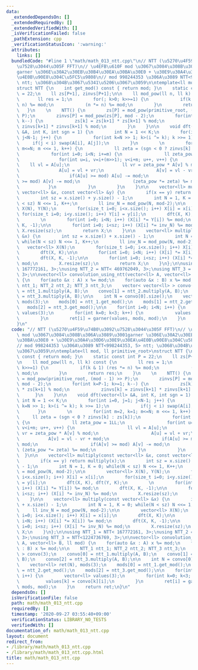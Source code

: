 ```yaml
---
data:
  _extendedDependsOn: []
  _extendedRequiredBy: []
  _extendedVerifiedWith: []
  _isVerificationFailed: false
  _pathExtension: cpp
  _verificationStatusIcon: ':warning:'
  attributes:
    links: []
  bundledCode: "#line 1 \"math/math_013_ntt.cpp\"\n// NTT (\u5270\u4F59\u74B0\u3092\
    \u7528\u3044\u305F FFT)\n// \u4EFB\u610F mod \u3067\u3084\u308B\u306A\u3089\u3001\
    garner \u306E\u30A2\u30EB\u30B4\u30EA\u30BA\u30E0 + \u30E9\u30A4\u30D6\u30E9\u30EA\
    \u4E0B\u90E8\u304C\u5FC5\u9808\n// mod 998244353 \u306A\u3089 NTT<998244353, 5>\
    \ ntt; \u3068\u304B\u3067\u5341\u5206\u3067\u3059\n\ntemplate<ll mod, ll primitive_root>\n\
    struct NTT {\n    int get_mod() const { return mod; }\n    static const int P\
    \ = 22;\n    ll zs[P+1], zinvs[P+1];\n\n    ll mod_pow(ll n, ll k) const {\n \
    \       ll res = 1;\n        for(; k>0; k>>=1) {\n            if(k & 1) (res *=\
    \ n) %= mod;\n            (n *= n) %= mod;\n        }\n        return res;\n \
    \   }\n    \n    NTT() {\n        zs[P] = mod_pow(primitive_root, (mod - 1) >>\
    \ P);\n        zinvs[P] = mod_pow(zs[P], mod - 2);\n        for(int k=P-1; k>=1;\
    \ k--) {\n            zs[k] = zs[k+1] * zs[k+1] % mod;\n            zinvs[k] =\
    \ zinvs[k+1] * zinvs[k+1] % mod;\n        }\n    }\n\n    void dft(vector<ll>\
    \ &A, int K, int sgn = 1) {\n        int N = 1 << K;\n        for(int i=0, j=1;\
    \ j<N-1; j++) {\n            for(int k=N >> 1; k>(i ^= k); k >>= 1);\n       \
    \     if(j < i) swap(A[i], A[j]);\n        }\n        \n        for(int m=2, k=1;\
    \ m<=N; m <<= 1, k++) {\n            ll zeta = (sgn < 0 ? zinvs[k] : zs[k]);\n\
    \            for(int i=0; i<N; i+=m) {\n                ll zeta_pow = 1LL;\n \
    \               for(int u=i, v=i+(m>>1); v<i+m; u++, v++) {\n                \
    \    ll vl = A[u];\n                    ll vr = zeta_pow * A[v] % mod;\n     \
    \               A[u] = vl + vr;\n                    A[v] = vl - vr + mod;\n \
    \                   if(A[u] >= mod) A[u] -= mod;\n                    if(A[v]\
    \ >= mod) A[v] -= mod;\n                    (zeta_pow *= zeta) %= mod;\n     \
    \           }\n            }\n        }\n    }\n\n    vector<ll> multiply(const\
    \ vector<ll> &x, const vector<ll> &y) {\n        if(x == y) return multiply(x);\n\
    \        int sz = x.size() + y.size() - 1;\n        int N = 1, K = 0; while(N\
    \ < sz) N <<= 1, K++;\n        ll inv_N = mod_pow(N, mod-2);\n\n        vector<ll>\
    \ X(N), Y(N);\n        for(size_t i=0; i<x.size(); i++) X[i] = x[i];\n       \
    \ for(size_t i=0; i<y.size(); i++) Y[i] = y[i];\n        dft(X, K), dft(Y, K);\n\
    \        \n        for(int i=0; i<N; i++) (X[i] *= Y[i]) %= mod;\n        dft(X,\
    \ K, -1);\n\n        for(int i=0; i<sz; i++) (X[i] *= inv_N) %= mod;\n       \
    \ X.resize(sz);\n        return X;\n    }\n\n    vector<ll> multiply(const vector<ll>\
    \ &x) {\n        int sz = x.size() + x.size() - 1;\n        int N = 1, K = 0;\
    \ while(N < sz) N <<= 1, K++;\n        ll inv_N = mod_pow(N, mod-2);\n\n     \
    \   vector<ll> X(N);\n        for(size_t i=0; i<x.size(); i++) X[i] = x[i];\n\
    \        dft(X, K);\n\n        for(int i=0; i<N; i++) (X[i] *= X[i]) %= mod;\n\
    \        dft(X, K, -1);\n\n        for(int i=0; i<sz; i++) (X[i] *= inv_N) %=\
    \ mod;\n        X.resize(sz);\n        return X;\n    }\n};\n\nusing NTT_1 = NTT<\
    \ 167772161, 3>;\nusing NTT_2 = NTT< 469762049, 3>;\nusing NTT_3 = NTT<1224736769,\
    \ 3>;\n\nvector<ll> convolution_using_ntt(vector<ll> A, vector<ll> B, ll mod)\
    \ {\n    for(auto &x : A) x %= mod;\n    for(auto &x : B) x %= mod;\n\n    NTT_1\
    \ ntt_1; NTT_2 ntt_2; NTT_3 ntt_3;\n    vector< vector<ll> > convo(3);\n    convo[0]\
    \ = ntt_1.multiply(A, B);\n    convo[1] = ntt_2.multiply(A, B);\n    convo[2]\
    \ = ntt_3.multiply(A, B);\n\n    int N = convo[0].size();\n    vector<ll> ret(N),\
    \ mods(3);\n    mods[0] = ntt_1.get_mod();\n    mods[1] = ntt_2.get_mod();\n \
    \   mods[2] = ntt_3.get_mod();\n\n    for(int i=0; i<N; i++) {\n        vector<ll>\
    \ values(3);\n        for(int k=0; k<3; k++) {\n            values[k] = convo[k][i];\n\
    \        }\n        ret[i] = garner(values, mods, mod);\n    }\n    return ret;\n\
    }\n"
  code: "// NTT (\u5270\u4F59\u74B0\u3092\u7528\u3044\u305F FFT)\n// \u4EFB\u610F\
    \ mod \u3067\u3084\u308B\u306A\u3089\u3001garner \u306E\u30A2\u30EB\u30B4\u30EA\
    \u30BA\u30E0 + \u30E9\u30A4\u30D6\u30E9\u30EA\u4E0B\u90E8\u304C\u5FC5\u9808\n\
    // mod 998244353 \u306A\u3089 NTT<998244353, 5> ntt; \u3068\u304B\u3067\u5341\u5206\
    \u3067\u3059\n\ntemplate<ll mod, ll primitive_root>\nstruct NTT {\n    int get_mod()\
    \ const { return mod; }\n    static const int P = 22;\n    ll zs[P+1], zinvs[P+1];\n\
    \n    ll mod_pow(ll n, ll k) const {\n        ll res = 1;\n        for(; k>0;\
    \ k>>=1) {\n            if(k & 1) (res *= n) %= mod;\n            (n *= n) %=\
    \ mod;\n        }\n        return res;\n    }\n    \n    NTT() {\n        zs[P]\
    \ = mod_pow(primitive_root, (mod - 1) >> P);\n        zinvs[P] = mod_pow(zs[P],\
    \ mod - 2);\n        for(int k=P-1; k>=1; k--) {\n            zs[k] = zs[k+1]\
    \ * zs[k+1] % mod;\n            zinvs[k] = zinvs[k+1] * zinvs[k+1] % mod;\n  \
    \      }\n    }\n\n    void dft(vector<ll> &A, int K, int sgn = 1) {\n       \
    \ int N = 1 << K;\n        for(int i=0, j=1; j<N-1; j++) {\n            for(int\
    \ k=N >> 1; k>(i ^= k); k >>= 1);\n            if(j < i) swap(A[i], A[j]);\n \
    \       }\n        \n        for(int m=2, k=1; m<=N; m <<= 1, k++) {\n       \
    \     ll zeta = (sgn < 0 ? zinvs[k] : zs[k]);\n            for(int i=0; i<N; i+=m)\
    \ {\n                ll zeta_pow = 1LL;\n                for(int u=i, v=i+(m>>1);\
    \ v<i+m; u++, v++) {\n                    ll vl = A[u];\n                    ll\
    \ vr = zeta_pow * A[v] % mod;\n                    A[u] = vl + vr;\n         \
    \           A[v] = vl - vr + mod;\n                    if(A[u] >= mod) A[u] -=\
    \ mod;\n                    if(A[v] >= mod) A[v] -= mod;\n                   \
    \ (zeta_pow *= zeta) %= mod;\n                }\n            }\n        }\n  \
    \  }\n\n    vector<ll> multiply(const vector<ll> &x, const vector<ll> &y) {\n\
    \        if(x == y) return multiply(x);\n        int sz = x.size() + y.size()\
    \ - 1;\n        int N = 1, K = 0; while(N < sz) N <<= 1, K++;\n        ll inv_N\
    \ = mod_pow(N, mod-2);\n\n        vector<ll> X(N), Y(N);\n        for(size_t i=0;\
    \ i<x.size(); i++) X[i] = x[i];\n        for(size_t i=0; i<y.size(); i++) Y[i]\
    \ = y[i];\n        dft(X, K), dft(Y, K);\n        \n        for(int i=0; i<N;\
    \ i++) (X[i] *= Y[i]) %= mod;\n        dft(X, K, -1);\n\n        for(int i=0;\
    \ i<sz; i++) (X[i] *= inv_N) %= mod;\n        X.resize(sz);\n        return X;\n\
    \    }\n\n    vector<ll> multiply(const vector<ll> &x) {\n        int sz = x.size()\
    \ + x.size() - 1;\n        int N = 1, K = 0; while(N < sz) N <<= 1, K++;\n   \
    \     ll inv_N = mod_pow(N, mod-2);\n\n        vector<ll> X(N);\n        for(size_t\
    \ i=0; i<x.size(); i++) X[i] = x[i];\n        dft(X, K);\n\n        for(int i=0;\
    \ i<N; i++) (X[i] *= X[i]) %= mod;\n        dft(X, K, -1);\n\n        for(int\
    \ i=0; i<sz; i++) (X[i] *= inv_N) %= mod;\n        X.resize(sz);\n        return\
    \ X;\n    }\n};\n\nusing NTT_1 = NTT< 167772161, 3>;\nusing NTT_2 = NTT< 469762049,\
    \ 3>;\nusing NTT_3 = NTT<1224736769, 3>;\n\nvector<ll> convolution_using_ntt(vector<ll>\
    \ A, vector<ll> B, ll mod) {\n    for(auto &x : A) x %= mod;\n    for(auto &x\
    \ : B) x %= mod;\n\n    NTT_1 ntt_1; NTT_2 ntt_2; NTT_3 ntt_3;\n    vector< vector<ll>\
    \ > convo(3);\n    convo[0] = ntt_1.multiply(A, B);\n    convo[1] = ntt_2.multiply(A,\
    \ B);\n    convo[2] = ntt_3.multiply(A, B);\n\n    int N = convo[0].size();\n\
    \    vector<ll> ret(N), mods(3);\n    mods[0] = ntt_1.get_mod();\n    mods[1]\
    \ = ntt_2.get_mod();\n    mods[2] = ntt_3.get_mod();\n\n    for(int i=0; i<N;\
    \ i++) {\n        vector<ll> values(3);\n        for(int k=0; k<3; k++) {\n  \
    \          values[k] = convo[k][i];\n        }\n        ret[i] = garner(values,\
    \ mods, mod);\n    }\n    return ret;\n}\n"
  dependsOn: []
  isVerificationFile: false
  path: math/math_013_ntt.cpp
  requiredBy: []
  timestamp: '2020-09-27 03:55:40+09:00'
  verificationStatus: LIBRARY_NO_TESTS
  verifiedWith: []
documentation_of: math/math_013_ntt.cpp
layout: document
redirect_from:
- /library/math/math_013_ntt.cpp
- /library/math/math_013_ntt.cpp.html
title: math/math_013_ntt.cpp
---
```

